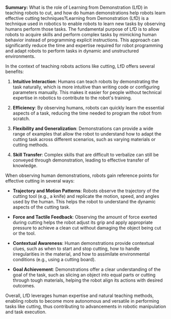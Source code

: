 **Summary:**
What is the role of Learning from Demonstration (LfD) in teaching robots to cut, and how do human demonstrations help robots learn effective cutting techniques?Learning from Demonstration (LfD) is a technique used in robotics to enable robots to learn new tasks by observing humans perform those tasks. The fundamental purpose of LfD is to allow robots to acquire skills and perform complex tasks by mimicking human behavior instead of programming explicit instructions. This approach can significantly reduce the time and expertise required for robot programming and adapt robots to perform tasks in dynamic and unstructured environments.

In the context of teaching robots actions like cutting, LfD offers several benefits:

1. **Intuitive Interaction**: Humans can teach robots by demonstrating the task naturally, which is more intuitive than writing code or configuring parameters manually. This makes it easier for people without technical expertise in robotics to contribute to the robot's training.

2. **Efficiency**: By observing humans, robots can quickly learn the essential aspects of a task, reducing the time needed to program the robot from scratch.

3. **Flexibility and Generalization**: Demonstrations can provide a wide range of examples that allow the robot to understand how to adapt the cutting task across different scenarios, such as varying materials or cutting methods.

4. **Skill Transfer**: Complex skills that are difficult to verbalize can still be conveyed through demonstration, leading to effective transfer of knowledge.

When observing human demonstrations, robots gain reference points for effective cutting in several ways:

- **Trajectory and Motion Patterns**: Robots observe the trajectory of the cutting tool (e.g., a knife) and replicate the motion, speed, and angles used by the human. This helps the robot to understand the dynamic aspects of the cutting task.

- **Force and Tactile Feedback**: Observing the amount of force exerted during cutting helps the robot adjust its grip and apply appropriate pressure to achieve a clean cut without damaging the object being cut or the tool.

- **Contextual Awareness**: Human demonstrations provide contextual clues, such as when to start and stop cutting, how to handle irregularities in the material, and how to assimilate environmental conditions (e.g., using a cutting board).

- **Goal Achievement**: Demonstrations offer a clear understanding of the goal of the task, such as slicing an object into equal parts or cutting through tough materials, helping the robot align its actions with desired outcomes.

Overall, LfD leverages human expertise and natural teaching methods, enabling robots to become more autonomous and versatile in performing tasks like cutting, thus contributing to advancements in robotic manipulation and task execution.